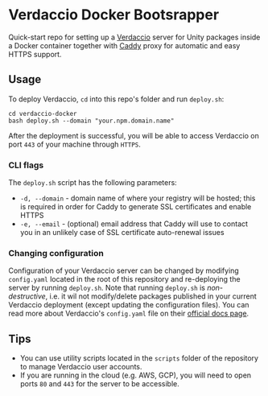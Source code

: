 # Verdaccio Docker Bootsrapper

Quick-start repo for setting up a [Verdaccio][1] server for Unity packages inside a Docker container together with [Caddy][2] proxy for automatic and easy HTTPS support.


## Usage

To deploy Verdaccio, `cd` into this repo's folder and run `deploy.sh`:
```
cd verdaccio-docker
bash deploy.sh --domain "your.npm.domain.name"
```

After the deployment is successful, you will be able to access Verdaccio on port `443` of your machine through `HTTPS`.

### CLI flags

The `deploy.sh` script has the following parameters:

- `-d, --domain` - domain name of where your registry will be hosted; this is required in order for Caddy to generate SSL certificates and enable HTTPS
- `-e, --email` - (optional) email address that Caddy will use to contact you in an unlikely case of SSL certificate auto-renewal issues

### Changing configuration

Configuration of your Verdaccio server can be changed by modifying `config.yaml` located in the root of this repository and re-deploying the server by running `deploy.sh`.
Note that running `deploy.sh` is _non-destructive_, i.e. it wil not modify/delete packages published in your current Verdaccio deployment (except updating the configuration files).
You can read more about Verdaccio's `config.yaml` file on their [official docs page][3].


## Tips

- You can use utility scripts located in the `scripts` folder of the repository to manage Verdaccio user accounts.
- If you are running in the cloud (e.g. AWS, GCP), you will need to open ports `80` and `443` for the server to be accessible.

[1]: https://verdaccio.org/
[2]: https://caddyserver.com/
[3]: https://verdaccio.org/docs/configuration/
